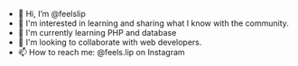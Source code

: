 - 👋 Hi, I’m @feelslip
- 👀 I'm interested in learning and sharing what I know with the community.
- 🌱 I'm currently learning PHP and database
- 💞️ I'm looking to collaborate with web developers.
- 📫 How to reach me: @feels.lip on Instagram

<!---
feelslip/feelslip is a ✨ special ✨ repository because its `README.md` (this file) appears on your GitHub profile.
You can click the Preview link to take a look at your changes.
--->
